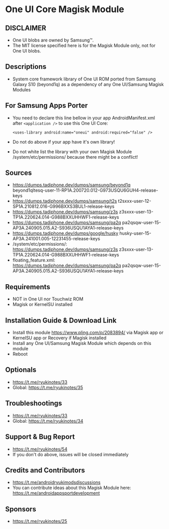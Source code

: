 # One UI Core Magisk Module

## DISCLAIMER
- One UI blobs are owned by Samsung™.
- The MIT license specified here is for the Magisk Module only, not for One UI blobs.

## Descriptions
- System core framework library of One UI ROM ported from Samsung Galaxy S10 (beyond1q) as a dependency of any One UI/Samsung Magisk Modules

## For Samsung Apps Porter
- You need to declare this line bellow in your app AndroidManifest.xml after `<application />` to use this One UI Core:

  `<uses-library android:name="oneui" android:required="false" />`

- Do not do above if your app have it's own library!
- Do not white list the library with your own Magisk Module /system/etc/permissions/ because there might be a conflict!

## Sources
- https://dumps.tadiphone.dev/dumps/samsung/beyond1q beyond1qltesq-user-11-RP1A.200720.012-G973USQU6GUH4-release-keys
- https://dumps.tadiphone.dev/dumps/samsung/t2s t2sxxx-user-12-SP1A.210812.016-G996BXXS3BUL1-release-keys
- https://dumps.tadiphone.dev/dumps/samsung/z3s z3sxxx-user-13-TP1A.220624.014-G988BXXUHHWF1-release-keys
- https://dumps.tadiphone.dev/dumps/samsung/pa2q pa2qsqw-user-15-AP3A.240905.015.A2-S936USQU1AYA1-release-keys
- https://dumps.tadiphone.dev/dumps/google/husky husky-user-15-AP3A.241001.005-12231455-release-keys
- /system/etc/permissions/: https://dumps.tadiphone.dev/dumps/samsung/z3s z3sxxx-user-13-TP1A.220624.014-G988BXXUHHWF1-release-keys
- floating_feature.xml: https://dumps.tadiphone.dev/dumps/samsung/pa2q pa2qsqw-user-15-AP3A.240905.015.A2-S936USQU1AYA1-release-keys

## Requirements
- NOT in One UI nor Touchwiz ROM
- Magisk or KernelSU installed

## Installation Guide & Download Link
- Install this module https://www.pling.com/p/2083894/ via Magisk app or KernelSU app or Recovery if Magisk installed
- Install any One UI/Samsung Magisk Module which depends on this module
- Reboot

## Optionals
- https://t.me/ryukinotes/33
- Global: https://t.me/ryukinotes/35

## Troubleshootings
- https://t.me/ryukinotes/33
- Global: https://t.me/ryukinotes/34

## Support & Bug Report
- https://t.me/ryukinotes/54
- If you don't do above, issues will be closed immediately

## Credits and Contributors
- https://t.me/androidryukimodsdiscussions
- You can contribute ideas about this Magisk Module here: https://t.me/androidappsportdevelopment

## Sponsors
- https://t.me/ryukinotes/25


